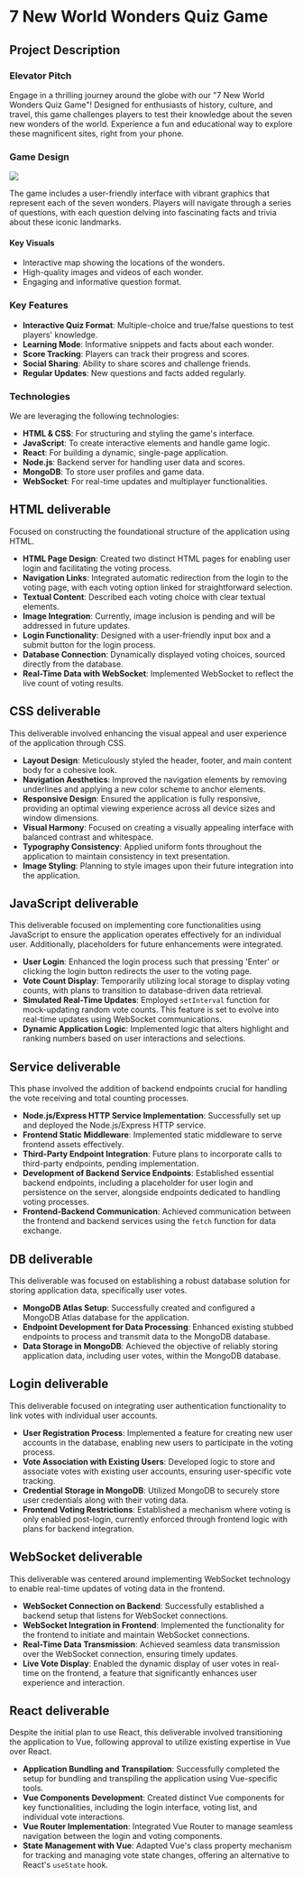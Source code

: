 # 7 New World Wonders Quiz Game

## Project Description

### Elevator Pitch

Engage in a thrilling journey around the globe with our "7 New World Wonders Quiz Game"! Designed for enthusiasts of history, culture, and travel, this game challenges players to test their knowledge about the seven new wonders of the world. Experience a fun and educational way to explore these magnificent sites, right from your phone.

### Game Design
<img src="https://static.vecteezy.com/system/resources/previews/006/140/088/original/design-of-quiz-in-gradient-color-question-and-answers-template-quiz-game-in-tv-show-vector.jpg"/>


The game includes a user-friendly interface with vibrant graphics that represent each of the seven wonders. Players will navigate through a series of questions, with each question delving into fascinating facts and trivia about these iconic landmarks.

#### Key Visuals

- Interactive map showing the locations of the wonders.
- High-quality images and videos of each wonder.
- Engaging and informative question format.

### Key Features

- **Interactive Quiz Format**: Multiple-choice and true/false questions to test players' knowledge.
- **Learning Mode**: Informative snippets and facts about each wonder.
- **Score Tracking**: Players can track their progress and scores.
- **Social Sharing**: Ability to share scores and challenge friends.
- **Regular Updates**: New questions and facts added regularly.

### Technologies

We are leveraging the following technologies:

- **HTML & CSS**: For structuring and styling the game's interface.
- **JavaScript**: To create interactive elements and handle game logic.
- **React**: For building a dynamic, single-page application.
- **Node.js**: Backend server for handling user data and scores.
- **MongoDB**: To store user profiles and game data.
- **WebSocket**: For real-time updates and multiplayer functionalities.

## HTML deliverable

Focused on constructing the foundational structure of the application using HTML.

- **HTML Page Design**: Created two distinct HTML pages for enabling user login and facilitating the voting process.
- **Navigation Links**: Integrated automatic redirection from the login to the voting page, with each voting option linked for straightforward selection.
- **Textual Content**: Described each voting choice with clear textual elements.
- **Image Integration**: Currently, image inclusion is pending and will be addressed in future updates.
- **Login Functionality**: Designed with a user-friendly input box and a submit button for the login process.
- **Database Connection**: Dynamically displayed voting choices, sourced directly from the database.
- **Real-Time Data with WebSocket**: Implemented WebSocket to reflect the live count of voting results.

## CSS deliverable

This deliverable involved enhancing the visual appeal and user experience of the application through CSS.

- **Layout Design**: Meticulously styled the header, footer, and main content body for a cohesive look.
- **Navigation Aesthetics**: Improved the navigation elements by removing underlines and applying a new color scheme to anchor elements.
- **Responsive Design**: Ensured the application is fully responsive, providing an optimal viewing experience across all device sizes and window dimensions.
- **Visual Harmony**: Focused on creating a visually appealing interface with balanced contrast and whitespace.
- **Typography Consistency**: Applied uniform fonts throughout the application to maintain consistency in text presentation.
- **Image Styling**: Planning to style images upon their future integration into the application.

## JavaScript deliverable

This deliverable focused on implementing core functionalities using JavaScript to ensure the application operates effectively for an individual user. Additionally, placeholders for future enhancements were integrated.

- **User Login**: Enhanced the login process such that pressing 'Enter' or clicking the login button redirects the user to the voting page.
- **Vote Count Display**: Temporarily utilizing local storage to display voting counts, with plans to transition to database-driven data retrieval.
- **Simulated Real-Time Updates**: Employed `setInterval` function for mock-updating random vote counts. This feature is set to evolve into real-time updates using WebSocket communications.
- **Dynamic Application Logic**: Implemented logic that alters highlight and ranking numbers based on user interactions and selections.

## Service deliverable

This phase involved the addition of backend endpoints crucial for handling the vote receiving and total counting processes.

- **Node.js/Express HTTP Service Implementation**: Successfully set up and deployed the Node.js/Express HTTP service.
- **Frontend Static Middleware**: Implemented static middleware to serve frontend assets effectively.
- **Third-Party Endpoint Integration**: Future plans to incorporate calls to third-party endpoints, pending implementation.
- **Development of Backend Service Endpoints**: Established essential backend endpoints, including a placeholder for user login and persistence on the server, alongside endpoints dedicated to handling voting processes.
- **Frontend-Backend Communication**: Achieved communication between the frontend and backend services using the `fetch` function for data exchange.

## DB deliverable

This deliverable was focused on establishing a robust database solution for storing application data, specifically user votes.

- **MongoDB Atlas Setup**: Successfully created and configured a MongoDB Atlas database for the application.
- **Endpoint Development for Data Processing**: Enhanced existing stubbed endpoints to process and transmit data to the MongoDB database.
- **Data Storage in MongoDB**: Achieved the objective of reliably storing application data, including user votes, within the MongoDB database.
## Login deliverable

This deliverable focused on integrating user authentication functionality to link votes with individual user accounts.

- **User Registration Process**: Implemented a feature for creating new user accounts in the database, enabling new users to participate in the voting process.
- **Vote Association with Existing Users**: Developed logic to store and associate votes with existing user accounts, ensuring user-specific vote tracking.
- **Credential Storage in MongoDB**: Utilized MongoDB to securely store user credentials along with their voting data.
- **Frontend Voting Restrictions**: Established a mechanism where voting is only enabled post-login, currently enforced through frontend logic with plans for backend integration.
## WebSocket deliverable


This deliverable was centered around implementing WebSocket technology to enable real-time updates of voting data in the frontend.

- **WebSocket Connection on Backend**: Successfully established a backend setup that listens for WebSocket connections.
- **WebSocket Integration in Frontend**: Implemented the functionality for the frontend to initiate and maintain WebSocket connections.
- **Real-Time Data Transmission**: Achieved seamless data transmission over the WebSocket connection, ensuring timely updates.
- **Live Vote Display**: Enabled the dynamic display of user votes in real-time on the frontend, a feature that significantly enhances user experience and interaction.
## React deliverable


Despite the initial plan to use React, this deliverable involved transitioning the application to Vue, following approval to utilize existing expertise in Vue over React.

- **Application Bundling and Transpilation**: Successfully completed the setup for bundling and transpiling the application using Vue-specific tools.
- **Vue Components Development**: Created distinct Vue components for key functionalities, including the login interface, voting list, and individual vote interactions.
- **Vue Router Implementation**: Integrated Vue Router to manage seamless navigation between the login and voting components.
- **State Management with Vue**: Adapted Vue's class property mechanism for tracking and managing vote state changes, offering an alternative to React's `useState` hook.


